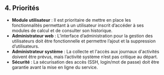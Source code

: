 ## 4. Priorités

- **Module utilisateur** : Il est prioritaire de mettre en place les fonctionnalités permettant à un utilisateur inscrit d’accéder à ses modules de calcul et de consulter son historique.
- **Administrateur web** : L’interface d’administration pour la gestion des utilisateurs doit être fonctionnelle et permettre l’ajout et la suppression d’utilisateurs.
- **Administrateur système** : La collecte et l'accès aux journaux d'activités doivent être prévus, mais l’activité système n’est pas critique au départ.
- **Sécurité** : La sécurisation des accès (SSH, login/mot de passe) doit être garantie avant la mise en ligne du service.
